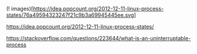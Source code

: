 (! images)[https://idea.popcount.org/2012-12-11-linux-process-states/76a49594323247f21c9b3a69945445ee.svg]


https://idea.popcount.org/2012-12-11-linux-process-states/

https://stackoverflow.com/questions/223644/what-is-an-uninterruptable-process
